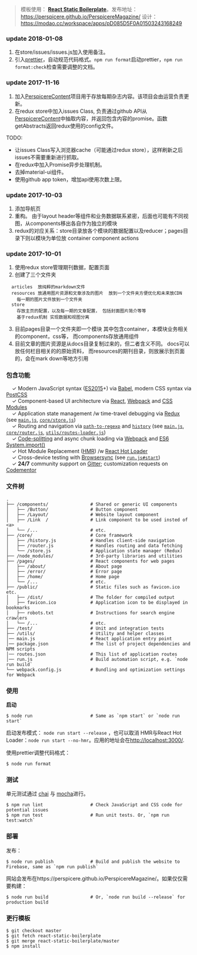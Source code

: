 > 模板使用： [**React Static Boilerplate**](https://github.com/kriasoft/react-static-boilerplate)。发布地址：https://perspicere.github.io/PerspicereMagazine/
> 设计：https://modao.cc/workspace/apps/pD085D5F0A01503243168249

### update 2018-01-08
1. 在store/issues/issues.js加入使用备注。
2. 引入[prettier](https://prettier.io/)，自动规范代码格式。`npm run format`启动prettier，`npm run format:check`检查需要调整的文档。

### update 2017-11-16

1. 加入[PerspicereContent](https://github.com/Perspicere/PerspicereContent)项目用于存放每期杂志内容。该项目会由运营负责更新。
2. 在redux store中加入issues Class, 负责通过github API从[PerspicereContent](https://github.com/Perspicere/PerspicereContent)中抽取内容，并返回包含内容的promise。函数getAbstracts返回redux使用的config文件。

TODO:
* 让issues Class写入浏览器cache（可能通过redux store），这样刷新之后issues不需要重新进行抓取。
* 在redux中加入Promise异步处理机制。
* 去掉material-ui组件。
* 使用github app token，增加api使用次数上限。

### update 2017-10-03

1. 添加导航页
2. 重构。 由于layout header等组件和业务数据联系紧密，后面也可能有不同视图，从components移出各自作为独立的模块
3. redux的对应关系：store目录放各个模块的数据配置以及reducer；pages目录下则以模块为单位放 container component actions
  

### update 2017-10-01

1. 使用redux store管理期刊数据，配置页面
2. 创建了三个文件夹
```
  articles  放纯粹的markdown文件
  resources 放通用图片资源和文章涉及的图片  放到一个文件夹方便优化和未来放CDN
    每一期的图片文件放到一个文件夹
  store
    存放主页的配置，以及每一期的文章配置， 包括封面图片简介等等
    基于redux机制 实现数据和视图分离
```
3. 目前pages目录一个文件夹即一个模块
    其中包含container，本模块业务相关的component，css等，
    而components存放通用组件  
4. 目前文章的图片资源是从docs目录复制过来的，但二者含义不同。 docs可以放任何栏目相关的的原始资料，
    而resources的期刊目录，则放展示到页面的，会在mark down等地方引用   
  

### 包含功能

&nbsp; &nbsp; ✓ Modern JavaScript syntax ([ES2015](http://babeljs.io/docs/learn-es2015/)+) via [Babel](http://babeljs.io/), modern CSS syntax via [PostCSS](https://github.com/postcss/postcss)<br>
&nbsp; &nbsp; ✓ Component-based UI architecture via [React](http://facebook.github.io/react/), [Webpack](https://webpack.github.io/) and [CSS Modules](https://github.com/css-modules/css-modules)<br>
&nbsp; &nbsp; ✓ Application state management /w time-travel debugging via [Redux](http://redux.js.org/) (see [`main.js`](main.js), [`core/store.js`](core/store.js))<br>
&nbsp; &nbsp; ✓ Routing and navigation via [`path-to-regexp`](https://github.com/pillarjs/path-to-regexp) and [`history`](https://github.com/mjackson/history) (see [`main.js`](main.js), [`core/router.js`](core/router.js), [`utils/routes-loader.js`](utils/routes-loader.js))<br>
&nbsp; &nbsp; ✓ [Code-splitting](https://github.com/webpack/docs/wiki/code-splitting) and async chunk loading via [Webpack](https://webpack.github.io/) and [ES6 System.import()](http://www.2ality.com/2014/09/es6-modules-final.html)<br>
&nbsp; &nbsp; ✓ Hot Module Replacement ([HMR](https://webpack.github.io/docs/hot-module-replacement.html)) /w [React Hot Loader](http://gaearon.github.io/react-hot-loader/)<br>
&nbsp; &nbsp; ✓ Cross-device testing with [Browsersync](https://browsersync.io/) (see [`run.js#start`](run.js))<br>
&nbsp; &nbsp; ✓ **24/7** community support on [Gitter](https://gitter.im/kriasoft/react-static-boilerplate); customization requests on [Codementor](https://www.codementor.io/koistya)<br>


### 文件树

```shell
.
├── /components/                # Shared or generic UI components
│   ├── /Button/                # Button component
│   ├── /Layout/                # Website layout component
│   ├── /Link  /                # Link component to be used insted of <a>
│   └── /...                    # etc.
├── /core/                      # Core framework
│   ├── /history.js             # Handles client-side navigation
│   ├── /router.js              # Handles routing and data fetching
│   └── /store.js               # Application state manager (Redux)
├── /node_modules/              # 3rd-party libraries and utilities
├── /pages/                     # React components for web pages
│   ├── /about/                 # About page
│   ├── /error/                 # Error page
│   ├── /home/                  # Home page
│   └── /...                    # etc.
├── /public/                    # Static files such as favicon.ico etc.
│   ├── /dist/                  # The folder for compiled output
│   ├── favicon.ico             # Application icon to be displayed in bookmarks
│   ├── robots.txt              # Instructions for search engine crawlers
│   └── /...                    # etc.
├── /test/                      # Unit and integration tests
├── /utils/                     # Utility and helper classes
│── main.js                     # React application entry point
│── package.json                # The list of project dependencies and NPM scripts
│── routes.json                 # This list of application routes
│── run.js                      # Build automation script, e.g. `node run build`
└── webpack.config.js           # Bundling and optimization settings for Webpack
```

### 使用

**启动**

```shell
$ node run                      # Same as `npm start` or `node run start`
```

启动发布模式： `node run start --release` ，也可以取消 HMR与React Hot Loader：`node run start --no-hmr`。应用的地址会在[http://localhost:3000/](http://localhost:3000/).

使用prettier调整代码格式：
```shell
$ node run format
```


### 测试

单元测试通过 [chai](http://chaijs.com/) 与 [mocha](http://mochajs.org/)进行。

```shell
$ npm run lint                  # Check JavaScript and CSS code for potential issues
$ npm run test                  # Run unit tests. Or, `npm run test:watch`
```


### 部署
发布：
```shell
$ node run publish              # Build and publish the website to Firebase, same as `npm run publish`
```
网站会发布在https://perspicere.github.io/PerspicereMagazine/。如果仅仅需要构建：
```shell
$ node run build                # Or, `node run build --release` for production build
```

### 更行模板

```shell
$ git checkout master
$ git fetch react-static-boilerplate
$ git merge react-static-boilerplate/master
$ npm install
```
